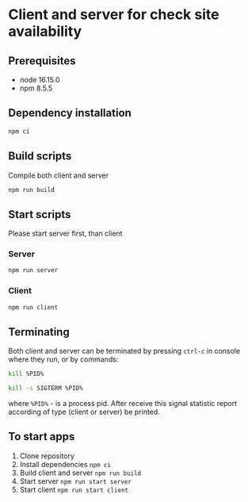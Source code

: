 # Client and server for check site availability

## Prerequisites

- node 16.15.0
- npm 8.5.5

## Dependency installation

```sh
npm ci
```

## Build scripts

Compile both client and server

```sh
npm run build
```

## Start scripts

Please start server first, than client

### Server

```sh
npm run server
```

### Client

```sh
npm run client
```

## Terminating

Both client and server can be terminated by pressing `ctrl-c` in console where they run, or by commands:

```sh
kill %PID%
```

```sh
kill -s SIGTERM %PID%
```

where `%PID%` - is a process pid. After receive this signal statistic report according of type (client or server) be printed.

## To start apps

1. Clone repository
2. Install dependencies `npm ci`
3. Build client and server `npm run build`
4. Start server `npm run start server`
5. Start client `npm run start client`
